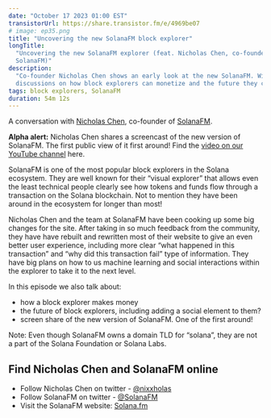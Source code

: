 ```yaml
---
date: "October 17 2023 01:00 EST"
transistorUrl: https://share.transistor.fm/e/4969be07
# image: ep35.png
title: "Uncovering the new SolanaFM block explorer"
longTitle:
  "Uncovering the new SolanaFM explorer (feat. Nicholas Chen, co-founder of
  SolanaFM)"
description:
  "Co-founder Nicholas Chen shows an early look at the new SolanaFM. With
  discussions on how block explorers can monetize and the future they can have."
tags: block explorers, SolanaFM
duration: 54m 12s
---
```


A conversation with [Nicholas Chen](https://twitter.com/nixxholas), co-founder
of [SolanaFM](https://solana.fm).

**Alpha alert:** Nicholas Chen shares a screencast of the new version of
SolanaFM. The first public view of it first around! Find the
[video on our YouTube channel](https://youtu.be/bKv2XWjmp7E) here.

SolanaFM is one of the most popular block explorers in the Solana ecosystem.
They are well known for their “visual explorer” that allows even the least
technical people clearly see how tokens and funds flow through a transaction on
the Solana blockchain. Not to mention they have been around in the ecosystem for
longer than most!

Nicholas Chen and the team at SolanaFM have been cooking up some big changes for
the site. After taking in so much feedback from the community, they have have
rebuilt and rewritten most of their website to give an even better user
experience, including more clear “what happened in this transaction” and “why
did this transaction fail” type of information. They have big plans on how to us
machine learning and social interactions within the explorer to take it to the
next level.

In this episode we also talk about:

- how a block explorer makes money
- the future of block explorers, including adding a social element to them?
- screen share of the new version of SolanaFM. One of the first around!

Note: Even though SolanaFM owns a domain TLD for “solana”, they are not a part
of the Solana Foundation or Solana Labs.

## Find Nicholas Chen and SolanaFM online

- Follow Nicholas Chen on twitter - [@nixxholas](https://twitter.com/nixxholas)
- Follow SolanaFM on twitter - [@SolanaFM](https://twitter.com/SolanaFM)
- Visit the SolanaFM website: [Solana.fm](https://solana.fm)

